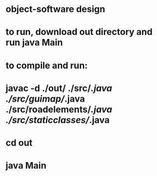 # object-software design
# to run, download out directory and run java Main
# to compile and run:
# javac -d ./out/ ./src/*.java ./src/guimap/*.java ./src/roadelements/*.java ./src/staticclasses/*.java
# cd out
# java Main